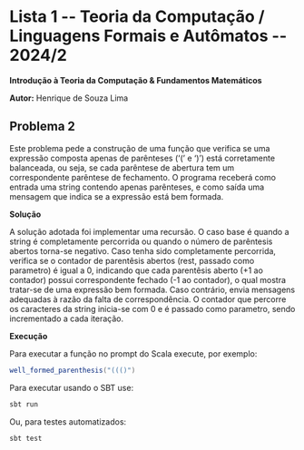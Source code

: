 # Lista 1 -- Teoria da Computação / Linguagens Formais e Autômatos -- 2024/2

**Introdução à Teoria da Computação & Fundamentos Matemáticos**

**Autor:** Henrique de Souza Lima

## Problema 2

Este problema pede a construção de uma função que verifica se uma expressão
composta apenas de parênteses (‘(’ e ‘)’) está corretamente balanceada, ou 
seja, se cada parêntese de abertura tem um correspondente parêntese de fechamento.
O programa receberá como entrada uma string contendo apenas parênteses, e como 
saída uma mensagem que indica se a expressão está bem formada.

**Solução**

A solução adotada foi implementar uma recursão. O caso base é quando a string é
completamente percorrida ou quando o número de parêntesis abertos torna-se negativo.
Caso tenha sido completamente percorrida, verifica se o contador de parentêsis 
abertos (rest, passado como parametro) é igual a 0, indicando que cada parentêsis 
aberto (+1 ao contador) possui correspondente  fechado (-1 ao contador), o qual mostra
tratar-se de uma expressão bem formada. Caso contrário, envia mensagens adequadas
à razão da falta de correspondência. O contador que percorre os caracteres da string
inicia-se com 0 e é passado como parametro, sendo incrementado a cada iteração.
 
**Execução**

Para executar a função no prompt do Scala execute, por exemplo:

```scala
well_formed_parenthesis("((()")
```

Para executar usando o SBT use:

```bash
sbt run
```

Ou, para testes automatizados:

```bash
sbt test
```
